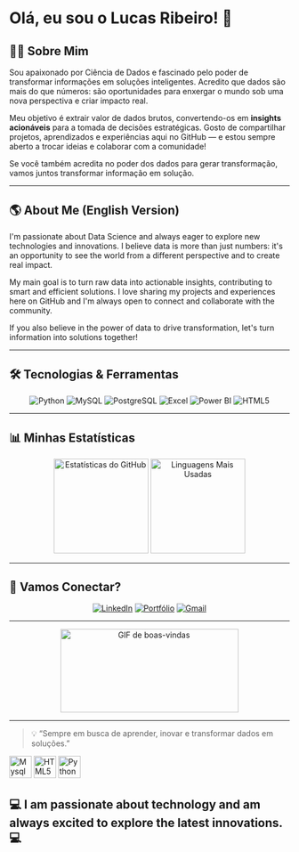 # Olá, eu sou o Lucas Ribeiro! 👋

## 👨‍💻 Sobre Mim

Sou apaixonado por Ciência de Dados e fascinado pelo poder de transformar informações em soluções inteligentes. Acredito que dados são mais do que números: são oportunidades para enxergar o mundo sob uma nova perspectiva e criar impacto real.

Meu objetivo é extrair valor de dados brutos, convertendo-os em **insights acionáveis** para a tomada de decisões estratégicas. Gosto de compartilhar projetos, aprendizados e experiências aqui no GitHub — e estou sempre aberto a trocar ideias e colaborar com a comunidade!

Se você também acredita no poder dos dados para gerar transformação, vamos juntos transformar informação em solução.

---

## 🌎 About Me (English Version)

I'm passionate about Data Science and always eager to explore new technologies and innovations. I believe data is more than just numbers: it's an opportunity to see the world from a different perspective and to create real impact.

My main goal is to turn raw data into actionable insights, contributing to smart and efficient solutions. I love sharing my projects and experiences here on GitHub and I'm always open to connect and collaborate with the community.

If you also believe in the power of data to drive transformation, let's turn information into solutions together!

---

## 🛠️ Tecnologias & Ferramentas

<div align="center">
  <img src="https://img.shields.io/badge/Python-3776AB?style=for-the-badge&logo=python&logoColor=white" alt="Python"/>
  <img src="https://img.shields.io/badge/MySQL-00000F?style=for-the-badge&logo=mysql&logoColor=white" alt="MySQL"/>
  <img src="https://img.shields.io/badge/PostgreSQL-316192?style=for-the-badge&logo=postgresql&logoColor=white" alt="PostgreSQL"/>
  <img src="https://img.shields.io/badge/Microsoft_Excel-217346?style=for-the-badge&logo=microsoft-excel&logoColor=white" alt="Excel"/>
  <img src="https://img.shields.io/badge/Power_BI-F2C811?style=for-the-badge&logo=power-bi&logoColor=white" alt="Power BI"/>
  <img src="https://img.shields.io/badge/HTML5-E34F26?style=for-the-badge&logo=html5&logoColor=white" alt="HTML5"/>
</div>

---

## 📊 Minhas Estatísticas

<div align="center">
  <img height="170em" src="https://github-readme-stats.vercel.app/api?username=ribeirolucas962&show_icons=true&theme=gruvbox&include_all_commits=true&count_private=true" alt="Estatísticas do GitHub"/>
  <img height="170em" src="https://github-readme-stats.vercel.app/api/top-langs/?username=ribeirolucas962&layout=compact&theme=gruvbox" alt="Linguagens Mais Usadas"/>
</div>

---

## 🤝 Vamos Conectar?

<div align="center">
  <a href="https://www.linkedin.com/in/lucas-ribeiron/" target="_blank"><img src="https://img.shields.io/badge/-LinkedIn-%230077B5?style=for-the-badge&logo=linkedin&logoColor=white" alt="LinkedIn"></a>
  <a href="https://ribeirolucas962.github.io/portfoliolucasribeiro/" target="_blank"><img src="https://img.shields.io/badge/Portf%C3%B3lio-000000?style=for-the-badge&logo=About.me&logoColor=white" alt="Portfólio"></a>
  <a href="mailto:ribeirolucas962@gmail.com/" target="_blank"><img src="https://img.shields.io/badge/Gmail-D14836?style=for-the-badge&logo=gmail&logoColor=white" alt="Gmail"></a>
</div>

---

<div align="center">
  <img src="https://media0.giphy.com/media/v1.Y2lkPTc5MGI3NjExbHh3dzNvcTEwbWtoMHplYW85aW9vdHQxZnU0cHczNHhhYjU5ZnNsNiZlcD12MV9pbnRlcm5hbF9naWZfYnlfaWQmY3Q9Zw/dWesBcTLavkZuG35MI/giphy.webp" width="320" height="150" alt="GIF de boas-vindas">
</div>

---

> 💡 “Sempre em busca de aprender, inovar e transformar dados em soluções.”



  <img align="centeer" alt="Mysql" height="40" widht="50" src="https://img.shields.io/badge/PostgreSQL-316192?style=for-the-badge&logo=postgresql&logoColor=white"/>
  <img align="centeer" alt="HTML5" height="40" widht="50" src="https://img.shields.io/badge/HTML5-E34F26?style=for-the-badge&logo=html5&logoColor=white"/>
  <img align="centeer" alt="Python" height="40" widht="50" src="https://img.shields.io/badge/Python-3776AB?style=for-the-badge&logo=python&logoColor=white"/>
 

## 💻 I am passionate about technology and am always excited to explore the latest innovations.💻
